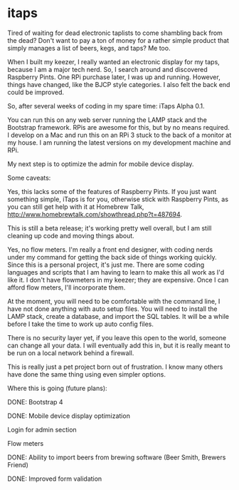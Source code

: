 # itaps

Tired of waiting for dead electronic taplists to come shambling back from the dead? Don't want to pay a ton of money for a rather simple product that simply manages a list of beers, kegs, and taps? Me too.

When I built my keezer, I really wanted an electronic display for my taps, because I am a major tech nerd. So, I search around and discovered Raspberry Pints. One RPi purchase later, I was up and running. However, things have changed, like the BJCP style categories. I also felt the back end could be improved.

So, after several weeks of coding in my spare time: iTaps Alpha 0.1.

You can run this on any web server running the LAMP stack and the Bootstrap framework. RPis are awesome for this, but by no means required. I develop on a Mac and run this on an RPi 3 stuck to the back of a monitor at my house. I am running the latest versions on my development machine and RPi.

My next step is to optimize the admin for mobile device display.

Some caveats:

Yes, this lacks some of the features of Raspberry Pints. If you just want something simple, iTaps is for you, otherwise stick with Raspberry Pints, as you can still get help with it at Homebrew Talk, http://www.homebrewtalk.com/showthread.php?t=487694.

This is still a beta release; it's working pretty well overall, but I am still cleaning up code and moving things about.

Yes, no flow meters. I'm really a front end designer, with coding nerds under my command for getting the back side of things working quickly. Since this is a personal project, it's just me. There are some coding languages and scripts that I am having to learn to make this all work as I'd like it. I don't have flowmeters in my keezer; they are expensive. Once I can afford flow meters, I'll incorporate them. 

At the moment, you will need to be comfortable with the command line, I have not done anything with auto setup files. You will need to install the LAMP stack, create a database, and import the SQL tables. It will be a while before I take the time to work up auto config files.

There is no security layer yet, if you leave this open to the world, someone can change all your data. I will eventually add this in, but it is really meant to be run on a local network behind a firewall.

This is really just a pet project born out of frustration. I know many others have done the same thing using even simpler options.

Where this is going (future plans):

DONE: Bootstrap 4

DONE: Mobile device display optimization

Login for admin section

Flow meters

DONE: Ability to import beers from brewing software (Beer Smith, Brewers Friend)

DONE: Improved form validation
